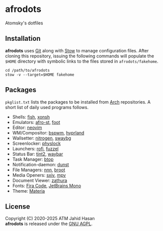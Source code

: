 # afrodots
Atomsky's dotfiles

## Installation
**afrodots** uses [Git](https://git-scm.com) along with
[Stow](https://www.gnu.org/software/stow) to manage configuration files.
After cloning this repository, issuing the following commands will populate
the `$HOME` directory with symbolic links to the files stored in
`afrodots/fakehome`.

	cd /path/to/afrodots
	stow -v --target=$HOME fakehome

## Packages
`pkglist.txt` lists the packages to be installed from
[Arch](https://archlinux.org) repositories.
A short list of daily used programs follows.

- Shells: [fish](https://fishshell.com), [xonsh](https://xon.sh)
- Emulators: [afro-st](https://github.com/ATM-Jahid/afro-st),
  [foot](https://codeberg.org/dnkl/foot)
- Editor: [neovim](https://neovim.io)
- WM/Compositor: [bspwm](https://github.com/baskerville/bspwm),
  [hyprland](https://github.com/hyprwm/Hyprland)
- Wallsetter: [nitrogen](https://github.com/l3ib/nitrogen),
  [swaybg](https://github.com/swaywm/swaybg)
- Screenlocker: [physlock](https://github.com/muennich/physlock)
- Launchers: [rofi](https://github.com/davatorium/rofi),
  [fuzzel](https://codeberg.org/dnkl/fuzzel)
- Status Bar: [tint2](https://gitlab.com/o9000/tint2),
  [waybar](https://github.com/Alexays/Waybar)
- Task Manager: [btop](https://github.com/aristocratos/btop)
- Notification-daemon: [dunst](https://github.com/dunst-project/dunst)
- File Managers: [nnn](https://github.com/jarun/nnn),
  [broot](https://dystroy.org/broot)
- Media Openers: [sxiv](https://github.com/muennich/sxiv),
  [mpv](https://mpv.io)
- Document Viewer: [zathura](https://pwmt.org/projects/zathura)
- Fonts: [Fira Code](https://github.com/tonsky/FiraCode),
  [JetBrains Mono](https://github.com/JetBrains/JetBrainsMono)
- Theme: [Materia](https://github.com/nana-4/materia-theme)

## License
Copyright (C) 2020-2025 ATM Jahid Hasan<br>
**afrodots** is released under the
[GNU AGPL](https://www.gnu.org/licenses/agpl-3.0.en.html).
